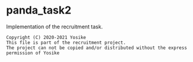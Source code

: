 # panda_task2



Implementation of the recruitment task.

```
Copyright (C) 2020-2021 Yosike
This file is part of the recruitment project.
The project can not be copied and/or distributed without the express
permission of Yosike
```
